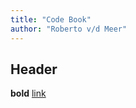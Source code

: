 ```yaml
---
title: "Code Book"
author: "Roberto v/d Meer"
---
```

## Header 
**bold**
[link](http://rmarkdown.rstudio.com)
